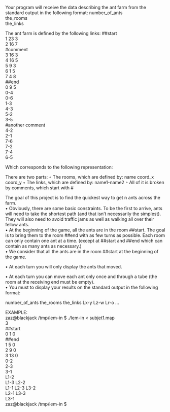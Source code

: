 Your program will receive the data describing the ant farm from the standard output in the following format:
number_of_ants                                                                                                               
the_rooms                                                                                                               
the_links                                                                                                               

The ant farm is defined by the following links:
##start                                                                                                               
1 23 3                                                                                                               
2 16 7                                                                                                               
#comment                                                                                                               
3 16 3                                                                                                               
4 16 5                                                                                                               
5 9 3                                                                                                               
6 1 5                                                                                                               
7 4 8                                                                                                               
##end                                                                                                               
0 9 5                                                                                                               
0-4                                                                                                               
0-6                                                                                                               
1-3                                                                                                               
4-3                                                                                                               
5-2                                                                                                               
3-5                                                                                                               
#another comment                                                                                                             
4-2                                                                                                               
2-1                                                                                                               
7-6                                                                                                               
7-2                                                                                                               
7-4                                                                                                               
6-5                                                                                                               

Which corresponds to the following representation:                                                                                                               

There are two parts:
◦ The rooms, which are defined by: name coord_x coord_y
◦ The links, which are defined by: name1-name2
◦ All of it is broken by comments, which start with #



The goal of this project is to find the quickest way to get n ants across the farm.                                                                                                               
• Obviously, there are some basic constraints. To be the first to arrive, ants will need
to take the shortest path (and that isn’t necessarily the simplest). They will also
need to avoid traffic jams as well as walking all over their fellow ants.                                                                                                               
• At the beginning of the game, all the ants are in the room ##start. The goal is
to bring them to the room ##end with as few turns as possible. Each room can
only contain one ant at a time. (except at ##start and ##end which can contain
as many ants as necessary.)                                                                                                               
• We consider that all the ants are in the room ##start at the beginning of the game.
                                                                                                               
• At each turn you will only display the ants that moved.                                                                                                               
                                                                                                               
• At each turn you can move each ant only once and through a tube (the room at
the receiving end must be empty).                                                                                                 
• You must to display your results on the standard output in the following format:                                                                                                               

number_of_ants
the_rooms
the_links
Lx-y Lz-w Lr-o ...

EXAMPLE:                                                                                                               
zaz@blackjack /tmp/lem-in $ ./lem-in < subjet1.map                                                                           
3                                                                                                               
##start                                                                                                               
0 1 0                                                                                                               
##end                                                                                                               
1 5 0                                                                                                               
2 9 0                                                                                                               
3 13 0                                                                                                               
0-2                                                                                                               
2-3                                                                                                               
3-1                                                                                                               
L1-2                                                                                                               
L1-3 L2-2                                                                                                               
L1-1 L2-3 L3-2                                                                                                               
L2-1 L3-3                                                                                                               
L3-1                                                                                                               
zaz@blackjack /tmp/lem-in $                                                                                                               
